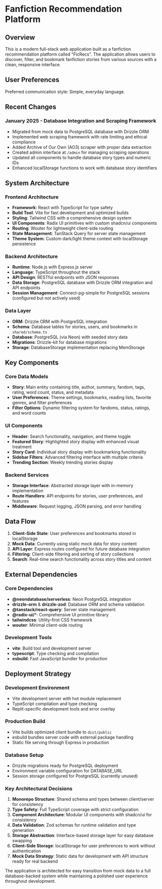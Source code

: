 # Fanfiction Recommendation Platform

## Overview

This is a modern full-stack web application built as a fanfiction recommendation platform called "FicRecs". The application allows users to discover, filter, and bookmark fanfiction stories from various sources with a clean, responsive interface.

## User Preferences

Preferred communication style: Simple, everyday language.

## Recent Changes

### January 2025 - Database Integration and Scraping Framework
- Migrated from mock data to PostgreSQL database with Drizzle ORM
- Implemented web scraping framework with rate limiting and ethical compliance
- Added Archive of Our Own (AO3) scraper with proper data extraction
- Created admin interface at `/admin` for managing scraping operations
- Updated all components to handle database story types and numeric IDs
- Enhanced localStorage functions to work with database story identifiers

## System Architecture

### Frontend Architecture
- **Framework**: React with TypeScript for type safety
- **Build Tool**: Vite for fast development and optimized builds
- **Styling**: Tailwind CSS with a comprehensive design system
- **UI Components**: Radix UI primitives with custom shadcn/ui components
- **Routing**: Wouter for lightweight client-side routing
- **State Management**: TanStack Query for server state management
- **Theme System**: Custom dark/light theme context with localStorage persistence

### Backend Architecture
- **Runtime**: Node.js with Express.js server
- **Language**: TypeScript throughout the stack
- **API Design**: RESTful endpoints with JSON responses
- **Data Storage**: PostgreSQL database with Drizzle ORM integration and API endpoints
- **Session Management**: Connect-pg-simple for PostgreSQL sessions (configured but not actively used)

### Data Layer
- **ORM**: Drizzle ORM with PostgreSQL integration
- **Schema**: Database tables for stories, users, and bookmarks in `shared/schema.ts`
- **Database**: PostgreSQL (via Neon) with seeded story data
- **Migrations**: Drizzle-kit for database migrations
- **Storage**: DatabaseStorage implementation replacing MemStorage

## Key Components

### Core Data Models
- **Story**: Main entity containing title, author, summary, fandom, tags, rating, word count, status, and metadata
- **User Preferences**: Theme settings, bookmarks, reading lists, favorite genres, and filter preferences
- **Filter Options**: Dynamic filtering system for fandoms, status, ratings, and word counts

### UI Components
- **Header**: Search functionality, navigation, and theme toggle
- **Featured Story**: Highlighted story display with enhanced visual treatment
- **Story Card**: Individual story display with bookmarking functionality
- **Sidebar Filters**: Advanced filtering interface with multiple criteria
- **Trending Section**: Weekly trending stories display

### Backend Services
- **Storage Interface**: Abstracted storage layer with in-memory implementation
- **Route Handlers**: API endpoints for stories, user preferences, and features
- **Middleware**: Request logging, JSON parsing, and error handling

## Data Flow

1. **Client-Side State**: User preferences and bookmarks stored in localStorage
2. **Mock Data**: Currently using static mock data for story content
3. **API Layer**: Express routes configured for future database integration
4. **Filtering**: Client-side filtering and sorting of story collections
5. **Search**: Real-time search functionality across story titles and content

## External Dependencies

### Core Dependencies
- **@neondatabase/serverless**: Neon PostgreSQL integration
- **drizzle-orm** & **drizzle-zod**: Database ORM and schema validation
- **@tanstack/react-query**: Server state management
- **@radix-ui/***: Comprehensive UI primitive library
- **tailwindcss**: Utility-first CSS framework
- **wouter**: Minimal client-side routing

### Development Tools
- **vite**: Build tool and development server
- **typescript**: Type checking and compilation
- **esbuild**: Fast JavaScript bundler for production

## Deployment Strategy

### Development Environment
- Vite development server with hot module replacement
- TypeScript compilation and type checking
- Replit-specific development tools and error overlay

### Production Build
- Vite builds optimized client bundle to `dist/public`
- esbuild bundles server code with external package handling
- Static file serving through Express in production

### Database Setup
- Drizzle migrations ready for PostgreSQL deployment
- Environment variable configuration for DATABASE_URL
- Session storage configured for PostgreSQL (currently unused)

### Key Architectural Decisions

1. **Monorepo Structure**: Shared schema and types between client/server for consistency
2. **Type Safety**: Full TypeScript coverage with strict configuration
3. **Component Architecture**: Modular UI components with shadcn/ui for consistency
4. **Data Validation**: Zod schemas for runtime validation and type generation
5. **Storage Abstraction**: Interface-based storage layer for easy database swapping
6. **Client-Side Storage**: localStorage for user preferences to work without authentication
7. **Mock Data Strategy**: Static data for development with API structure ready for real backend

The application is architected for easy transition from mock data to a full database-backed system while maintaining a polished user experience throughout development.